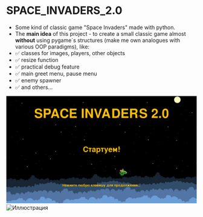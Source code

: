# SPACE_INVADERS_2.0
+ Some kind of classic game "Space Invaders" made  with python.
+ The **main idea** of this project - to create a small classic game almost **without** using pygame`s structures (make me own analogues with various OOP paradigms), like:
+ :white_check_mark: classes for images, players, other objects 
+ :white_check_mark: resize function
+ :white_check_mark: practical debug feature
+ :white_check_mark: main greet menu, pause menu 
+ :white_check_mark: enemy spawner
+ :white_check_mark: and others...

![Screenshot](11.jpg)
![Иллюстрация](https://github.com/{Zimin0}/{SPACE_INVADERS_2.0}/raw/master/SPACE_INVADERS/11.jpg)
